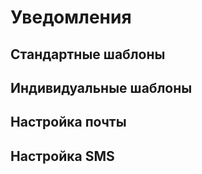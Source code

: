 # Уведомления

## Стандартные шаблоны

## Индивидуальные шаблоны

## Настройка почты

## Настройка SMS